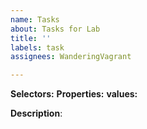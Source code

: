 ```yaml
---
name: Tasks
about: Tasks for Lab
title: ''
labels: task
assignees: WanderingVagrant

---
```


**Selectors:**
**Properties:**
**values:**

**Description**:
